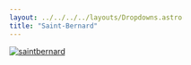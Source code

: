 ```yaml
---
layout: ../../../../layouts/Dropdowns.astro
title: "Saint-Bernard"
---
```

[![saintbernard](/assets/plans/saintbernard.png)](/assets/plans/saintbernard.png)

